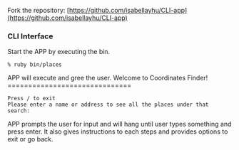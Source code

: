 Fork the repository: [https://github.com/isabellayhu/CLI-app](https://github.com/isabellayhu/CLI-app)

### CLI Interface

Start the APP by executing the bin.
    
    % ruby bin/places

APP will execute and gree the user.
    Welcome to Coordinates Finder!
    ==============================

    Press / to exit
    Please enter a name or address to see all the places under that search:

APP prompts the user for input and will hang until user types something and press enter. It also gives instructions to each steps and provides options to exit or go back.